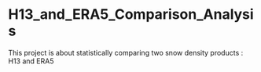 # H13_and_ERA5_Comparison_Analysis
This project is about statistically comparing two snow density products : H13 and ERA5
